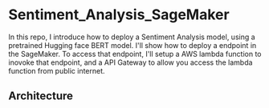 # Sentiment_Analysis_SageMaker

In this repo, I introduce how to deploy a Sentiment Analysis model, using a pretrained Hugging face BERT model. I'll show how to deploy a endpoint in the SageMaker. To access that endpoint, I'll setup a AWS lambda function to inovoke that endpoint, and a API Gateway to allow you access the lambda function from public internet.

## Architecture
